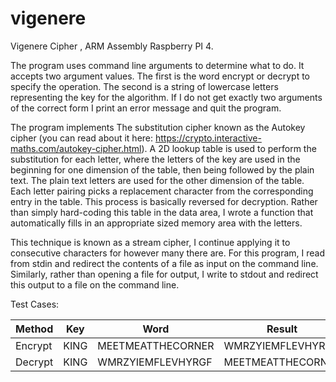 # vigenere
Vigenere Cipher , ARM Assembly Raspberry PI 4.

The program uses command line arguments to determine what to do. It accepts two argument values. 
The first is the word encrypt or decrypt to specify the operation. 
The second is a string of lowercase letters representing the key for the  algorithm. 
If I do not get exactly two arguments of the correct form I print an error message and quit the program.

The program implements The substitution cipher known as the Autokey cipher (you can read about it here: 
https://crypto.interactive-maths.com/autokey-cipher.html). 
A 2D lookup table is used to perform the substitution for each letter, where the letters of the key are used in 
the beginning for one dimension of the table, then being followed by the plain text. 
The plain text letters are used for the other dimension of the table. Each letter
pairing picks a replacement character from the corresponding entry in the table. This process is
basically reversed for decryption. Rather than simply hard-coding this table in the data area, 
I wrote a function that automatically fills in an appropriate sized memory area with the letters.

This technique is known as a stream cipher, 
I  continue applying it to consecutive characters for however many there are. 
For this program, I read from stdin and redirect the contents of a file as input on the command line. 
Similarly, rather than opening a file for output, 
I write to stdout and redirect this output to a file on the command line. 

Test Cases:

| Method        | Key           | Word             | Result  
| ------------- | ------------- | -------------    | -------------    |
| Encrypt       | KING          | MEETMEATTHECORNER| WMRZYIEMFLEVHYRGF|
| Decrypt       | KING          | WMRZYIEMFLEVHYRGF| MEETMEATTHECORNER|





